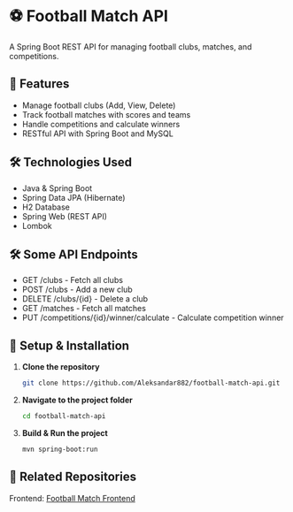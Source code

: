 # ⚽ Football Match API

A Spring Boot REST API for managing football clubs, matches, and competitions.

## 🚀 Features
- Manage football clubs (Add, View, Delete)
- Track football matches with scores and teams
- Handle competitions and calculate winners
- RESTful API with Spring Boot and MySQL

## 🛠️ Technologies Used
- Java & Spring Boot
- Spring Data JPA (Hibernate)
- H2 Database
- Spring Web (REST API)
- Lombok

## 🛠️ Some API Endpoints
- GET /clubs - Fetch all clubs
- POST /clubs - Add a new club
- DELETE /clubs/{id} - Delete a club
- GET /matches - Fetch all matches
- PUT /competitions/{id}/winner/calculate - Calculate competition winner

## 🔧 Setup & Installation

1. **Clone the repository**
   ```sh
   git clone https://github.com/Aleksandar882/football-match-api.git
2. **Navigate to the project folder**
    ```sh
   cd football-match-api
3. **Build & Run the project**
   ```sh
   mvn spring-boot:run

## 🔗 Related Repositories

Frontend: [Football Match Frontend](https://github.com/Aleksandar882/football-match-frontend)